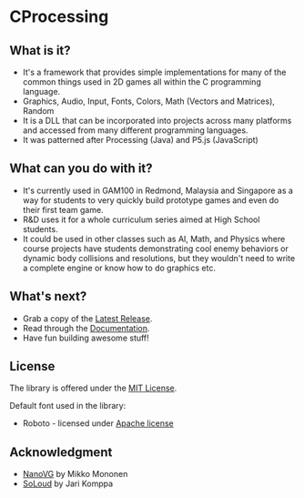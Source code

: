 # CProcessing
 
## What is it?
* It's a framework that provides simple implementations for many of the common things used in 2D games all within the C programming language.
* Graphics, Audio, Input, Fonts, Colors, Math (Vectors and Matrices), Random
* It is a DLL that can be incorporated into projects across many platforms and accessed from many different programming languages.
* It was patterned after Processing (Java) and P5.js (JavaScript)
 
## What can you do with it?
* It's currently used in GAM100 in Redmond, Malaysia and Singapore as a way for students to very quickly build prototype games and even do their first team game.
* R&D uses it for a whole curriculum series aimed at High School students.
* It could be used in other classes such as AI, Math, and Physics where course projects have students demonstrating cool enemy behaviors or dynamic body collisions and resolutions, but they wouldn't need to write a complete engine or know how to do graphics etc.

## What's next?
* Grab a copy of the [Latest Release](https://github.com/DigiPen-Faculty/CProcessing/releases).
* Read through the [Documentation](https://github.com/DigiPen-Faculty/CProcessing/wiki).
* Have fun building awesome stuff!

## License
The library is offered under the [MIT License](https://github.com/DigiPen-Faculty/CProcessing/blob/main/LICENSE).

Default font used in the library:
* Roboto - licensed under [Apache license](http://www.apache.org/licenses/LICENSE-2.0)

## Acknowledgment
* [NanoVG](https://github.com/memononen/nanovg) by Mikko Mononen
* [SoLoud](https://solhsa.com/soloud/) by Jari Komppa
